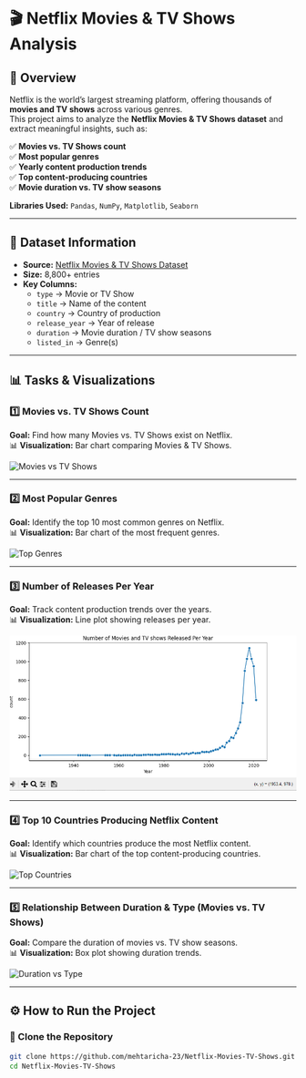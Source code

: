 # 🎬 Netflix Movies & TV Shows Analysis  



## 📌 Overview  
Netflix is the world’s largest streaming platform, offering thousands of **movies and TV shows** across various genres.  
This project aims to analyze the **Netflix Movies & TV Shows dataset** and extract meaningful insights, such as:  

✅ **Movies vs. TV Shows count**  
✅ **Most popular genres**  
✅ **Yearly content production trends**  
✅ **Top content-producing countries**  
✅ **Movie duration vs. TV show seasons**  

**Libraries Used:** `Pandas`, `NumPy`, `Matplotlib`, `Seaborn`  

---

## 📂 Dataset Information  
- **Source:** [Netflix Movies & TV Shows Dataset](https://www.kaggle.com/datasets/shivamb/netflix-shows)  
- **Size:** 8,800+ entries  
- **Key Columns:**  
  - `type` → Movie or TV Show  
  - `title` → Name of the content  
  - `country` → Country of production  
  - `release_year` → Year of release  
  - `duration` → Movie duration / TV show seasons  
  - `listed_in` → Genre(s)  

---

## 📊 Tasks & Visualizations  

### **1️⃣ Movies vs. TV Shows Count**  
**Goal:** Find how many Movies vs. TV Shows exist on Netflix.  
📊 **Visualization:** Bar chart comparing Movies & TV Shows.  

![Movies vs TV Shows](YOUR_IMAGE_LINK_HERE)  

---

### **2️⃣ Most Popular Genres**  
**Goal:** Identify the top 10 most common genres on Netflix.  
📊 **Visualization:** Bar chart of the most frequent genres.  

![Top Genres](YOUR_IMAGE_LINK_HERE)  

---

### **3️⃣ Number of Releases Per Year**  
**Goal:** Track content production trends over the years.  
📊 **Visualization:** Line plot showing releases per year.  

![Releases Per Year](/image/relese_year.png)  

---

### **4️⃣ Top 10 Countries Producing Netflix Content**  
**Goal:** Identify which countries produce the most Netflix content.  
📊 **Visualization:** Bar chart of the top content-producing countries.  

![Top Countries](YOUR_IMAGE_LINK_HERE)  

---

### **5️⃣ Relationship Between Duration & Type (Movies vs. TV Shows)**  
**Goal:** Compare the duration of movies vs. TV show seasons.  
📊 **Visualization:** Box plot showing duration trends.  

![Duration vs Type](YOUR_IMAGE_LINK_HERE)  

---

## ⚙ How to Run the Project  

### **🔹 Clone the Repository**  
```bash
git clone https://github.com/mehtaricha-23/Netflix-Movies-TV-Shows.git
cd Netflix-Movies-TV-Shows
